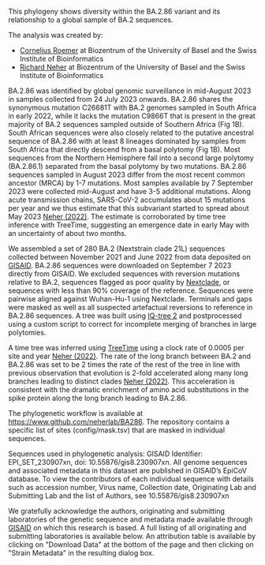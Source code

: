 This phylogeny shows diversity within the BA.2.86 variant and its relationship to a global sample of BA.2 sequences.

The analysis was created by:

* [Cornelius Roemer](https://neherlab.org) at Biozentrum of the University of Basel and the Swiss Institute of Bioinformatics
* [Richard Neher](https://neherlab.org) at Biozentrum of the University of Basel and the Swiss Institute of Bioinformatics

BA.2.86 was identified by global genomic surveillance in mid-August 2023 in samples collected from 24 July 2023 onwards. BA.2.86 shares the synonymous mutation C26681T with BA.2 genomes sampled in South Africa in early 2022, while it lacks the mutation C9866T that is present in the great majority of BA.2 sequences sampled outside of Southern Africa (Fig 1B). South African sequences were also closely related to the putative ancestral sequence of BA.2.86 with at least 8 lineages dominated by samples from South Africa that directly descend from a basal polytomy (Fig 1B). Most sequences from the Northern Hemisphere fall into a second large polytomy (BA.2.86.1) separated from the basal polytomy by two mutations. BA.2.86 sequences sampled in August 2023 differ from the most recent common ancestor (MRCA) by 1-7 mutations. Most samples available by 7 September 2023 were collected mid-August and have 3-5 additional mutations. Along acute transmission chains, SARS-CoV-2 accumulates about 15 mutations per year and we thus estimate that this subvariant started to spread about May 2023 [Neher (2022)](https://academic.oup.com/ve/article/8/2/veac113/6887176). The estimate is corroborated by time tree inference with TreeTime, suggesting an emergence date in early May with an uncertainty of about two months.

We assembled a set of 280 BA.2 (Nextstrain clade 21L) sequences collected between November 2021 and June 2022 from data deposited on [GISAID](https://www.ncbi.nlm.nih.gov/pmc/articles/PMC5388101/). BA.2.86 sequences were downloaded on September 7 2023 directly from GISAID. We excluded sequences with reversion mutations relative to BA.2, sequences flagged as poor quality by [Nextclade](https://joss.theoj.org/papers/10.21105/joss.03773), or sequences with less than 90% coverage of the reference. Sequences were pairwise aligned against Wuhan-Hu-1 using Nextclade. Terminals and gaps were masked as well as all suspected artefactual reversions to reference in BA.2.86 sequences. A tree was built using [IQ-tree 2](https://pubmed.ncbi.nlm.nih.gov/32011700/) and postprocessed using a custom script to correct for incomplete merging of branches in large polytomies.

A time tree was inferred using [TreeTime](https://pubmed.ncbi.nlm.nih.gov/29340210) using a clock rate of 0.0005 per site and year [Neher (2022)](https://academic.oup.com/ve/article/8/2/veac113/6887176). The rate of the long branch between BA.2 and BA.2.86 was set to be 2 times the rate of the rest of the tree in line with previous observation that evolution is 2-fold accelerated along many long branches leading to distinct clades [Neher (2022)](https://academic.oup.com/ve/article/8/2/veac113/6887176). This acceleration is consistent with the dramatic enrichment of amino acid substitutions in the spike protein along the long branch leading to BA.2.86.

The phylogenetic workflow is available at <https://www.github.com/neherlab/BA286>. The repository contains a specific list of sites (config/mask.tsv) that are masked in individual sequences.

Sequences used in phylogenetic analysis: GISAID Identifier: EPI_SET_230907xn, doi: 10.55876/gis8.230907xn. All genome sequences and associated metadata in this dataset are published in GISAID’s EpiCoV database. To view the contributors of each individual sequence with details such as accession number, Virus name, Collection date, Originating Lab and Submitting Lab and the list of Authors, see 10.55876/gis8.230907xn

We gratefully acknowledge the authors, originating and submitting laboratories of the genetic sequence and metadata made available through [GISAID](https://gisaid.org) on which this research is based. A full listing of all originating and submitting laboratories is available below. An attribution table is available by clicking on "Download Data" at the bottom of the page and then clicking on "Strain Metadata" in the resulting dialog box.
